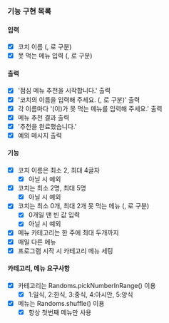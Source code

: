 ### 기능 구현 목록

#### 입력

- [X] 코치 이름 (, 로 구분)
- [X] 못 먹는 메뉴 입력 (, 로 구분)

#### 출력

- [X] '점심 메뉴 추천을 시작합니다.' 출력
- [X] '코치의 이름을 입력해 주세요. (, 로 구분)' 출력
- [X] 각 이름마다 '(이)가 못 먹는 메뉴를 입력해 주세요.' 출력
- [X] 메뉴 추천 결과 출력
- [X] '추천을 완료했습니다.'
- [X] 예외 메시지 출력

#### 기능

- [X] 코치 이름은 최소 2, 최대 4글자
    - [X] 아닐 시 예외
- [X] 코치는 최소 2명, 최대 5명
    - [X] 아닐 시 예외
- [X] 코치는 최소 0개, 최대 2개 못 먹는 메뉴 (, 로 구분)
    - [X] 0개일 땐 빈 값 입력
    - [X] 아닐 시 예외
- [X] 메뉴 카테고리는 한 주에 최대 두개까지
- [X] 매일 다른 메뉴
- [X] 프로그램 시작 시 카테고리 메뉴 세팅

#### 카테고리, 메뉴 요구사항

- [X] 카테고리는 Randoms.pickNumberInRange() 이용
    - [X] 1:일식, 2:한식, 3:중식, 4:아시안, 5:양식
- [X] 메뉴는 Randoms.shuffle() 이용
    - [X] 항상 첫번째 메뉴만 사용
